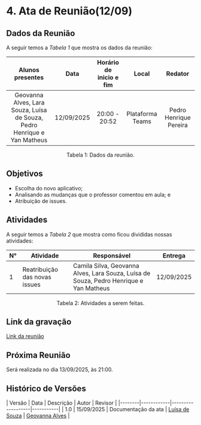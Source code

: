 # 4. Ata de Reunião(12/09)

## Dados da Reunião

A seguir temos a <i>Tabela 1</i> que mostra os dados da reunião:

| Alunos presentes  |  Data    | Horário de inicio e fim |  Local  | Redator |
| :--------------------------------------------------------------------------------------: | :--------: | :---------------------: | :--------------: | :--------------: |
|Geovanna Alves, Lara Souza, Luísa de Souza, Pedro Henrique e Yan Matheus | 12/09/2025 |      20:00 - 20:52      | Plataforma Teams | Pedro Henrique Pereira|

<figcaption align="center">Tabela 1: Dados da reunião.</figcaption>

## Objetivos

- Escolha do novo aplicativo;
- Analisando as mudanças que o professor comentou em aula; e
- Atribuição de issues.


## Atividades

A seguir temos a <i>Tabela 2</i> que mostra como ficou divididas nossas atividades:

| N°| Atividade | Responsável | Entrega |
| ---- | ---- | ---- | ----| 
| 1 | Reatribuição das novas issues | Camila Silva, Geovanna Alves, Lara Souza, Luísa de Souza, Pedro Henrique e Yan Matheus | 12/09/2025 |

<figcaption align="center">Tabela 2: Atividades a serem feitas.</figcaption>

## Link da gravação

[Link da reunião](https://www.youtube.com/watch?v=Ysfx6ekLXDI&list=PLLWUvFk-8eapL5FB6mMvY3y0y_tqLEXji&index=6)

## Próxima Reunião

Será realizada no dia 13/09/2025, às 21:00.

## Histórico de Versões


| Versão | Data       | Descrição   | Autor | Revisor      |
|--------|------------|-------------------|-----------|
| 1.0    | 15/09/2025 | Documentação da ata | [Luísa de Souza](https://github.com/luisa12ll) | [Geovanna Alves](https://github.com/GeovannaUmbelino) |

